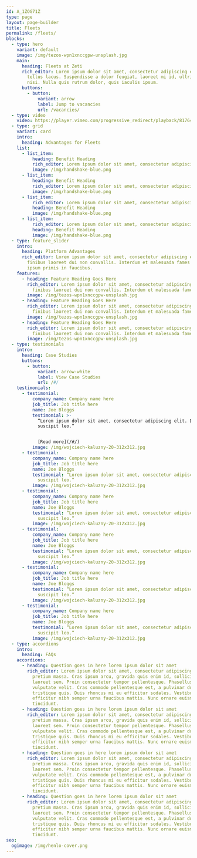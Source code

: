 ```yaml
---
id: A_1ZOG71Z
type: page
layout: page-builder
title: Fleets
permalink: /fleets/
blocks:
  - type: hero
    variant: default
    image: /img/tezos-wpn1xnccgpw-unsplash.jpg
    main:
      heading: Fleets at Zeti
      rich_editor: Lorem ipsum dolor sit amet, consectetur adipiscing elit. Sed vitae
        tellus lacus. Suspendisse a dolor feugiat, laoreet mi id, ultricies
        nisi. Nulla quis rutrum dolor, quis iaculis ipsum.
      buttons:
        - button:
            variant: arrow
            label: Jump to vacancies
            url: /vacancies/
  - type: video
    video: https://player.vimeo.com/progressive_redirect/playback/817643304/rendition/720p/file.mp4?loc=external&signature=48b73b5fb78d9082be47f009d252171fb9b13cfce8c20459546b0167bc2f207a
  - type: grid
    variant: card
    intro:
      heading: Advantages for Fleets
    list:
      - list_item:
          heading: Benefit Heading
          rich_editor: Lorem ipsum dolor sit amet, consectetur adipiscing elit
          image: /img/handshake-blue.png
      - list_item:
          heading: Benefit Heading
          rich_editor: Lorem ipsum dolor sit amet, consectetur adipiscing elit
          image: /img/handshake-blue.png
      - list_item:
          rich_editor: Lorem ipsum dolor sit amet, consectetur adipiscing elit
          heading: Benefit Heading
          image: /img/handshake-blue.png
      - list_item:
          rich_editor: Lorem ipsum dolor sit amet, consectetur adipiscing elit
          heading: Benefit Heading
          image: /img/handshake-blue.png
  - type: feature_slider
    intro:
      heading: Platform Advantages
      rich_editor: Lorem ipsum dolor sit amet, consectetur adipiscing elit. Aenean
        finibus laoreet dui non convallis. Interdum et malesuada fames ac ante
        ipsum primis in faucibus.
    features:
      - heading: Feature Heading Goes Here
        rich_editor: Lorem ipsum dolor sit amet, consectetur adipiscing elit. Aenean
          finibus laoreet dui non convallis. Interdum et malesuada fames.
        image: /img/tezos-wpn1xnccgpw-unsplash.jpg
      - heading: Feature Heading Goes Here
        rich_editor: Lorem ipsum dolor sit amet, consectetur adipiscing elit. Aenean
          finibus laoreet dui non convallis. Interdum et malesuada fames.
        image: /img/tezos-wpn1xnccgpw-unsplash.jpg
      - heading: Feature Heading Goes Here
        rich_editor: Lorem ipsum dolor sit amet, consectetur adipiscing elit. Aenean
          finibus laoreet dui non convallis. Interdum et malesuada fames.
        image: /img/tezos-wpn1xnccgpw-unsplash.jpg
  - type: testimonials
    intro:
      heading: Case Studies
      buttons:
        - button:
            variant: arrow-white
            label: View Case Studies
            url: /#/
    testimonials:
      - testimonial:
          company_name: Company name here
          job_title: Job title here
          name: Joe Bloggs
          testimonial: >-
            “Lorem ipsum dolor sit amet, consectetur adipiscing elit. Donec eu
            suscipit leo.”


            [R﻿ead more](/#/)
          image: /img/wojciech-kaluzny-20-312x312.jpg
      - testimonial:
          company_name: Company name here
          job_title: Job title here
          name: Joe Bloggs
          testimonial: “Lorem ipsum dolor sit amet, consectetur adipiscing elit. Donec eu
            suscipit leo.”
          image: /img/wojciech-kaluzny-20-312x312.jpg
      - testimonial:
          company_name: Company name here
          job_title: Job title here
          name: Joe Bloggs
          testimonial: “Lorem ipsum dolor sit amet, consectetur adipiscing elit. Donec eu
            suscipit leo.”
          image: /img/wojciech-kaluzny-20-312x312.jpg
      - testimonial:
          company_name: Company name here
          job_title: Job title here
          name: Joe Bloggs
          testimonial: “Lorem ipsum dolor sit amet, consectetur adipiscing elit. Donec eu
            suscipit leo.”
          image: /img/wojciech-kaluzny-20-312x312.jpg
      - testimonial:
          company_name: Company name here
          job_title: Job title here
          name: Joe Bloggs
          testimonial: “Lorem ipsum dolor sit amet, consectetur adipiscing elit. Donec eu
            suscipit leo.”
          image: /img/wojciech-kaluzny-20-312x312.jpg
      - testimonial:
          company_name: Company name here
          job_title: Job title here
          name: Joe Bloggs
          testimonial: “Lorem ipsum dolor sit amet, consectetur adipiscing elit. Donec eu
            suscipit leo.”
          image: /img/wojciech-kaluzny-20-312x312.jpg
  - type: accordions
    intro:
      heading: FAQs
    accordions:
      - heading: Question goes in here lorem ipsum dolor sit amet
        rich_editor: Lorem ipsum dolor sit amet, consectetur adipiscing elit. Sed nec
          pretium massa. Cras ipsum arcu, gravida quis enim id, sollicitudin
          laoreet sem. Proin consectetur tempor pellentesque. Phasellus quis
          vulputate velit. Cras commodo pellentesque est, a pulvinar dui
          tristique quis. Duis rhoncus mi eu efficitur sodales. Vestibulum
          efficitur nibh semper urna faucibus mattis. Nunc ornare euismod
          tincidunt.
      - heading: Question goes in here lorem ipsum dolor sit amet
        rich_editor: Lorem ipsum dolor sit amet, consectetur adipiscing elit. Sed nec
          pretium massa. Cras ipsum arcu, gravida quis enim id, sollicitudin
          laoreet sem. Proin consectetur tempor pellentesque. Phasellus quis
          vulputate velit. Cras commodo pellentesque est, a pulvinar dui
          tristique quis. Duis rhoncus mi eu efficitur sodales. Vestibulum
          efficitur nibh semper urna faucibus mattis. Nunc ornare euismod
          tincidunt.
      - heading: Question goes in here lorem ipsum dolor sit amet
        rich_editor: Lorem ipsum dolor sit amet, consectetur adipiscing elit. Sed nec
          pretium massa. Cras ipsum arcu, gravida quis enim id, sollicitudin
          laoreet sem. Proin consectetur tempor pellentesque. Phasellus quis
          vulputate velit. Cras commodo pellentesque est, a pulvinar dui
          tristique quis. Duis rhoncus mi eu efficitur sodales. Vestibulum
          efficitur nibh semper urna faucibus mattis. Nunc ornare euismod
          tincidunt.
      - heading: Question goes in here lorem ipsum dolor sit amet
        rich_editor: Lorem ipsum dolor sit amet, consectetur adipiscing elit. Sed nec
          pretium massa. Cras ipsum arcu, gravida quis enim id, sollicitudin
          laoreet sem. Proin consectetur tempor pellentesque. Phasellus quis
          vulputate velit. Cras commodo pellentesque est, a pulvinar dui
          tristique quis. Duis rhoncus mi eu efficitur sodales. Vestibulum
          efficitur nibh semper urna faucibus mattis. Nunc ornare euismod
          tincidunt.
seo:
  ogimage: /img/henlo-cover.png
---
```

